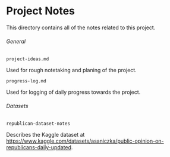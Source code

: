 # Project Notes

This directory contains all of the notes related to this project.

###### General

`project-ideas.md`

Used for rough notetaking and planing of the project.

`progress-log.md`

Used for logging of daily progress towards the project.

###### Datasets

`republican-dataset-notes`

Describes the Kaggle dataset at https://www.kaggle.com/datasets/asaniczka/public-opinion-on-republicans-daily-updated.
